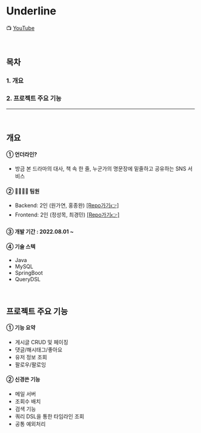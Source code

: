 # Underline

📺 [YouTube](https://www.youtube.com/embed/_8inM6kerX8?si=tQJAA-kT03sJxEIw)

<br/>

## 목차

### 1. 개요

### 2. 프로젝트 주요 기능

---

<br/>

## 개요

#### ➀ 언더라인?

- 방금 본 드라마의 대사, 책 속 한 줄, 누군가의 명문장에 밑줄하고 공유하는 SNS 서비스

#### ➁ 👨‍👩‍👧‍👧 팀원

- Backend: 2인 (원가연, 홍종완) [[Repo가기👉]](https://github.com/Underline-r/BE-underline)
- Frontend: 2인 (정성목, 최경민) [[Repo가기👉]](https://github.com/Underline-r/FE-underline_web)

#### ➂ 개발 기간 : 2022.08.01 ~

#### ➃ 기술 스텍

- Java
- MySQL
- SpringBoot
- QueryDSL
  

<br/>

## 프로젝트 주요 기능

#### ➀ 기능 요약
- 게시글 CRUD 및 페이징
- 댓글/해시태그/좋아요
- 유저 정보 조회
- 팔로우/팔로잉

#### ➁ 신경쓴 기능
- 메일 서버
- 조회수 배치
- 검색 기능
- 쿼리 DSL을 통한 타임라인 조회
- 공통 예외처리
